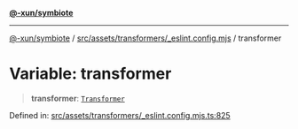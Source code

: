 [**@-xun/symbiote**](../../../../../README.md)

***

[@-xun/symbiote](../../../../../README.md) / [src/assets/transformers/\_eslint.config.mjs](../README.md) / transformer

# Variable: transformer

> **transformer**: [`Transformer`](../../../type-aliases/Transformer.md)

Defined in: [src/assets/transformers/\_eslint.config.mjs.ts:825](https://github.com/Xunnamius/symbiote/blob/d690f89078e542b7ce30292e44cc1a492eab16bd/src/assets/transformers/_eslint.config.mjs.ts#L825)
